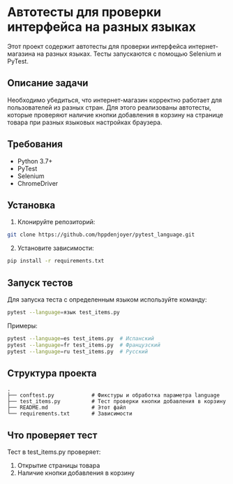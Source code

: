 # Автотесты для проверки интерфейса на разных языках

Этот проект содержит автотесты для проверки интерфейса интернет-магазина на разных языках. Тесты запускаются с помощью Selenium и PyTest.

## Описание задачи

Необходимо убедиться, что интернет-магазин корректно работает для пользователей из разных стран. Для этого реализованы автотесты, которые проверяют наличие кнопки добавления в корзину на странице товара при разных языковых настройках браузера.

## Требования

- Python 3.7+
- PyTest
- Selenium
- ChromeDriver

## Установка

1. Клонируйте репозиторий:
```bash
git clone https://github.com/hppdenjoyer/pytest_language.git
```

2. Установите зависимости:

```bash
pip install -r requirements.txt
```

## Запуск тестов

Для запуска теста с определенным языком используйте команду:

```bash
pytest --language=язык test_items.py
```

Примеры:

```bash
pytest --language=es test_items.py  # Испанский
pytest --language=fr test_items.py  # Французский
pytest --language=ru test_items.py  # Русский
```

## Структура проекта
```text
.
├── conftest.py            # Фикстуры и обработка параметра language
├── test_items.py          # Тест проверки кнопки добавления в корзину
├── README.md              # Этот файл
└── requirements.txt       # Зависимости
```

## Что проверяет тест
Тест в test_items.py проверяет:

1. Открытие страницы товара
2. Наличие кнопки добавления в корзину

